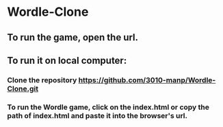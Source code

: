 # Wordle-Clone

## To run the game, open the url.
### 

## To run it on local computer:
### Clone the repository https://github.com/3010-manp/Wordle-Clone.git

### To run the Wordle game, click on the index.html or copy the path of index.html and paste it into the browser's url.
